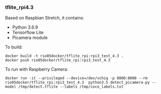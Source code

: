 ### tflite_rpi4.3
Based on Raspbian Stretch, it contains:

* Python 3.6.9
* Tensorflow Lite
* Picamera module

To build: 

```console
docker build -t rio05docker/tflite_rpi:rpi3_test_4.3 .
docker push rio05docker/tflite_rpi:rpi3_test_4.3
```

To run with Raspberry Camera:

```console
docker run -it --privileged --device=/dev/vchiq -p 8000:8000 --rm rio05docker/tflite_rpi:rpi3_test_4.3  python3.5 detect_picamera.py --model /tmp/detect.tflite --labels /tmp/coco_labels.txt
```

